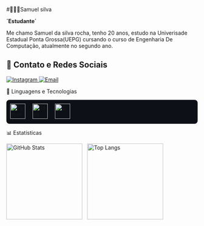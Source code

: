 #👨🏻‍💻Samuel silva

**´Estudante´**

Me chamo Samuel da silva rocha, tenho 20 anos, estudo na Univerisade Estadual Ponta Grossa(UEPG) cursando o curso de Engenharia De Computação, atualmente no segundo ano.

## 🔗 Contato e Redes Sociais  

<p align="left">
  <a href="https://www.instagram.com/samusvlx" target="_blank">
    <img 
      alt="Instagram" 
      title="Me siga no Instagram" 
      src="https://img.shields.io/badge/Instagram-%23181818?style=for-the-badge&logo=instagram&logoColor=white&labelColor=000000"
    />
  </a>
  <a href="mailto:samuelsilva.isaiaslm@gmail.com" target="_blank">
    <img 
      alt="Email" 
      title="Me envie um email" 
      src="https://img.shields.io/badge/Email-%23181818?style=for-the-badge&logo=gmail&logoColor=white&labelColor=000000"
    />
  </a>
</p>

🤖 Linguagens e Tecnologias
<p align="left" style="background-color:#0d1117; padding: 10px; border-radius: 8px;"> <img alt="Python" title="Python" width="40px" style="padding-right: 15px;" src="https://cdn.jsdelivr.net/gh/devicons/devicon@latest/icons/python/python-original.svg" /> <img alt="Java" title="Java" width="40px" style="padding-right: 15px;" src="https://cdn.jsdelivr.net/gh/devicons/devicon@latest/icons/java/java-original.svg" /> <img alt="C" title="C" width="40px" style="padding-right: 15px;" src="https://cdn.jsdelivr.net/gh/devicons/devicon@latest/icons/c/c-original.svg" /> </p>

📊 Estatísticas
<p> <img align="left" alt="GitHub Stats" height="200" style="padding-right: 10px;" src="https://github-readme-stats.vercel.app/api?username=Samuelsdr&show_icons=true&theme=onedark&include_all_commits=true&locale=pt-br" />
<img align="left" alt="Top Langs" height="200" src="https://github-readme-stats.vercel.app/api/top-langs/?username=Samuelsdr&theme=onedark&layout=compact&custom_title=Tecnologias&langs_count=3" />

</p>





